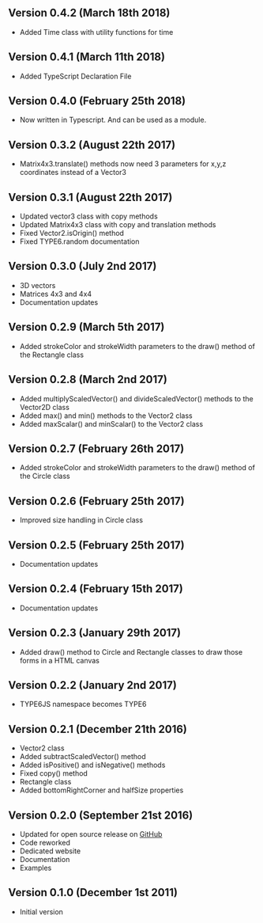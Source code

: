 
Version 0.4.2 (March 18th 2018)
------------------------------
 * Added Time class with utility functions for time

Version 0.4.1 (March 11th 2018)
------------------------------
 * Added TypeScript Declaration File

Version 0.4.0 (February 25th 2018)
------------------------------
 * Now written in Typescript. And can be used as a module.

Version 0.3.2 (August 22th 2017)
------------------------------
 * Matrix4x3.translate() methods now need 3 parameters for x,y,z coordinates instead of a Vector3

Version 0.3.1 (August 22th 2017)
------------------------------
 * Updated vector3 class with copy methods
 * Updated Matrix4x3 class with copy and translation methods
 * Fixed Vector2.isOrigin() method
 * Fixed TYPE6.random documentation 

Version 0.3.0 (July 2nd 2017)
------------------------------
 * 3D vectors
 * Matrices 4x3 and 4x4
 * Documentation updates
 
Version 0.2.9 (March 5th 2017)
------------------------------
 * Added strokeColor and strokeWidth parameters to the draw() method of the Rectangle class
 
Version 0.2.8 (March 2nd 2017)
------------------------------
 * Added multiplyScaledVector() and divideScaledVector() methods to the Vector2D class
 * Added max() and min() methods to the Vector2 class
 * Added maxScalar() and minScalar() to the Vector2 class
 
Version 0.2.7 (February 26th 2017)
------------------------------
 * Added strokeColor and strokeWidth parameters to the draw() method of the Circle class
 
Version 0.2.6 (February 25th 2017)
------------------------------
 * Improved size handling in Circle class
 
Version 0.2.5 (February 25th 2017)
------------------------------
 * Documentation updates

Version 0.2.4 (February 15th 2017)
------------------------------
 * Documentation updates

Version 0.2.3 (January 29th 2017)
------------------------------
 * Added draw() method to Circle and Rectangle classes to draw those forms in a HTML canvas

Version 0.2.2 (January 2nd 2017)
------------------------------
 * TYPE6JS namespace becomes TYPE6

Version 0.2.1 (December 21th 2016)
------------------------------
 * Vector2 class
  * Added subtractScaledVector() method
  * Added isPositive() and isNegative() methods
  * Fixed copy() method
 * Rectangle class
  * Added bottomRightCorner and halfSize properties

Version 0.2.0 (September 21st 2016)
------------------------------
 * Updated for open source release on [GitHub](https://github.com/LCluber/Type6.js)
 * Code reworked
 * Dedicated website
 * Documentation
 * Examples

Version 0.1.0 (December 1st 2011)
-----------------------------
 * Initial version
